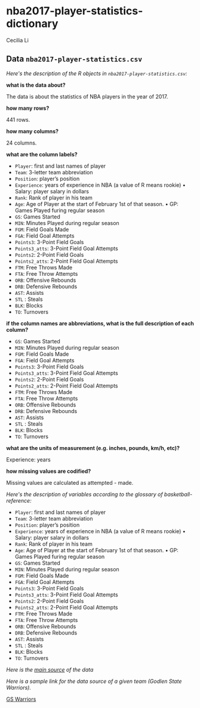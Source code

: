 nba2017-player-statistics-dictionary
================
Cecilia Li

Data `nba2017-player-statistics.csv`
------------------------------------

*Here's the description of the R objects in `nba2017-player-statistics.csv`:*

**what is the data about?**

The data is about the statistics of NBA players in the year of 2017.

**how many rows?**

441 rows.

**how many columns?**

24 columns.

**what are the column labels?**

-   `Player`: first and last names of player
-   `Team`: 3-letter team abbreviation
-   `Position`: player’s position
-   `Experience`: years of experience in NBA (a value of R means rookie) • Salary: player salary in dollars
-   `Rank`: Rank of player in his team
-   `Age`: Age of Player at the start of February 1st of that season. • GP: Games Played furing regular season
-   `GS`: Games Started
-   `MIN`: Minutes Played during regular season
-   `FGM`: Field Goals Made
-   `FGA`: Field Goal Attempts
-   `Points3`: 3-Point Field Goals
-   `Points3_atts`: 3-Point Field Goal Attempts
-   `Points2`: 2-Point Field Goals
-   `Points2_atts`: 2-Point Field Goal Attempts
-   `FTM`: Free Throws Made
-   `FTA`: Free Throw Attempts
-   `ORB`: Offensive Rebounds
-   `DRB`: Defensive Rebounds
-   `AST`: Assists
-   `STL` : Steals
-   `BLK`: Blocks
-   `TO`: Turnovers

**if the column names are abbreviations, what is the full description of each column?**

-   `GS`: Games Started
-   `MIN`: Minutes Played during regular season
-   `FGM`: Field Goals Made
-   `FGA`: Field Goal Attempts
-   `Points3`: 3-Point Field Goals
-   `Points3_atts`: 3-Point Field Goal Attempts
-   `Points2`: 2-Point Field Goals
-   `Points2_atts`: 2-Point Field Goal Attempts
-   `FTM`: Free Throws Made
-   `FTA`: Free Throw Attempts
-   `ORB`: Offensive Rebounds
-   `DRB`: Defensive Rebounds
-   `AST`: Assists
-   `STL` : Steals
-   `BLK`: Blocks
-   `TO`: Turnovers

**what are the units of measurement (e.g. inches, pounds, km/h, etc)?**

Experience: years

**how missing values are codified?**

Missing values are calculated as attempted - made.

*Here's the description of variables according to the glossary of basketball-reference:*

-   `Player`: first and last names of player
-   `Team`: 3-letter team abbreviation
-   `Position`: player’s position
-   `Experience`: years of experience in NBA (a value of R means rookie) • Salary: player salary in dollars
-   `Rank`: Rank of player in his team
-   `Age`: Age of Player at the start of February 1st of that season. • GP: Games Played furing regular season
-   `GS`: Games Started
-   `MIN`: Minutes Played during regular season
-   `FGM`: Field Goals Made
-   `FGA`: Field Goal Attempts
-   `Points3`: 3-Point Field Goals
-   `Points3_atts`: 3-Point Field Goal Attempts
-   `Points2`: 2-Point Field Goals
-   `Points2_atts`: 2-Point Field Goal Attempts
-   `FTM`: Free Throws Made
-   `FTA`: Free Throw Attempts
-   `ORB`: Offensive Rebounds
-   `DRB`: Defensive Rebounds
-   `AST`: Assists
-   `STL` : Steals
-   `BLK`: Blocks
-   `TO`: Turnovers

*Here is the [main source](www.basketball-reference.com) of the data*

*Here is a sample link for the data source of a given team (Godlen State Warriors).*

[GS Warriors](https://www.basketball-reference.com/teams/GSW/2017.html)
